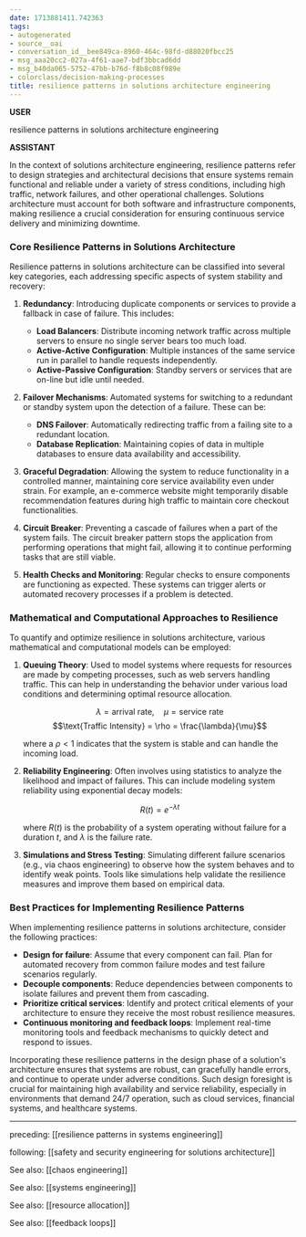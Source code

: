 ```yaml
---
date: 1713881411.742363
tags:
- autogenerated
- source__oai
- conversation_id__bee849ca-8960-464c-98fd-d88020fbcc25
- msg_aaa20cc2-027a-4f61-aae7-bdf3bbcad6dd
- msg_b40da065-5752-47bb-b76d-f8b8c08f989e
- colorclass/decision-making-processes
title: resilience patterns in solutions architecture engineering
---
```


**USER**

resilience patterns in solutions architecture engineering


**ASSISTANT**

In the context of solutions architecture engineering, resilience patterns refer to design strategies and architectural decisions that ensure systems remain functional and reliable under a variety of stress conditions, including high traffic, network failures, and other operational challenges. Solutions architecture must account for both software and infrastructure components, making resilience a crucial consideration for ensuring continuous service delivery and minimizing downtime.

### Core Resilience Patterns in Solutions Architecture

Resilience patterns in solutions architecture can be classified into several key categories, each addressing specific aspects of system stability and recovery:

1. **Redundancy**: Introducing duplicate components or services to provide a fallback in case of failure. This includes:
   - **Load Balancers**: Distribute incoming network traffic across multiple servers to ensure no single server bears too much load.
   - **Active-Active Configuration**: Multiple instances of the same service run in parallel to handle requests independently.
   - **Active-Passive Configuration**: Standby servers or services that are on-line but idle until needed.

2. **Failover Mechanisms**: Automated systems for switching to a redundant or standby system upon the detection of a failure. These can be:
   - **DNS Failover**: Automatically redirecting traffic from a failing site to a redundant location.
   - **Database Replication**: Maintaining copies of data in multiple databases to ensure data availability and accessibility.

3. **Graceful Degradation**: Allowing the system to reduce functionality in a controlled manner, maintaining core service availability even under strain. For example, an e-commerce website might temporarily disable recommendation features during high traffic to maintain core checkout functionalities.

4. **Circuit Breaker**: Preventing a cascade of failures when a part of the system fails. The circuit breaker pattern stops the application from performing operations that might fail, allowing it to continue performing tasks that are still viable.

5. **Health Checks and Monitoring**: Regular checks to ensure components are functioning as expected. These systems can trigger alerts or automated recovery processes if a problem is detected.

### Mathematical and Computational Approaches to Resilience

To quantify and optimize resilience in solutions architecture, various mathematical and computational models can be employed:

1. **Queuing Theory**: Used to model systems where requests for resources are made by competing processes, such as web servers handling traffic. This can help in understanding the behavior under various load conditions and determining optimal resource allocation.

   $$\lambda = \text{arrival rate}, \quad \mu = \text{service rate}$$
   $$\text{Traffic Intensity} = \rho = \frac{\lambda}{\mu}$$

   where a $\rho < 1$ indicates that the system is stable and can handle the incoming load.

2. **Reliability Engineering**: Often involves using statistics to analyze the likelihood and impact of failures. This can include modeling system reliability using exponential decay models:

   $$R(t) = e^{-\lambda t}$$

   where $R(t)$ is the probability of a system operating without failure for a duration $t$, and $\lambda$ is the failure rate.

3. **Simulations and Stress Testing**: Simulating different failure scenarios (e.g., via chaos engineering) to observe how the system behaves and to identify weak points. Tools like simulations help validate the resilience measures and improve them based on empirical data.

### Best Practices for Implementing Resilience Patterns

When implementing resilience patterns in solutions architecture, consider the following practices:

- **Design for failure**: Assume that every component can fail. Plan for automated recovery from common failure modes and test failure scenarios regularly.
- **Decouple components**: Reduce dependencies between components to isolate failures and prevent them from cascading.
- **Prioritize critical services**: Identify and protect critical elements of your architecture to ensure they receive the most robust resilience measures.
- **Continuous monitoring and feedback loops**: Implement real-time monitoring tools and feedback mechanisms to quickly detect and respond to issues.

Incorporating these resilience patterns in the design phase of a solution's architecture ensures that systems are robust, can gracefully handle errors, and continue to operate under adverse conditions. Such design foresight is crucial for maintaining high availability and service reliability, especially in environments that demand 24/7 operation, such as cloud services, financial systems, and healthcare systems.


---

preceding: [[resilience patterns in systems engineering]]  


following: [[safety and security engineering for solutions architecture]]

See also: [[chaos engineering]]


See also: [[systems engineering]]


See also: [[resource allocation]]


See also: [[feedback loops]]